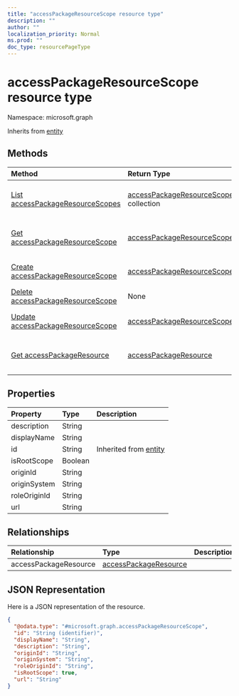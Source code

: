 ```yaml
---
title: "accessPackageResourceScope resource type"
description: ""
author: ""
localization_priority: Normal
ms.prod: ""
doc_type: resourcePageType
---
```


# accessPackageResourceScope resource type


Namespace: microsoft.graph




Inherits from [entity](../resources/entity.md)

## Methods
|Method|Return Type|Description|
|:---|:---|:---|
|[List accessPackageResourceScopes](../api/accesspackageresourcescope-list.md)|[accessPackageResourceScope](../resources/accesspackageresourcescope.md) collection|List properties and relationships of the [accessPackageResourceScope](../resources/accesspackageresourcescope.md) objects.|
|[Get accessPackageResourceScope](../api/accesspackageresourcescope-get.md)|[accessPackageResourceScope](../resources/accesspackageresourcescope.md)|Read properties and relationships of the [accessPackageResourceScope](../resources/accesspackageresourcescope.md) object.|
|[Create accessPackageResourceScope](../api/accesspackageresourcescope-create.md)|[accessPackageResourceScope](../resources/accesspackageresourcescope.md)|Create a new [accessPackageResourceScope](../resources/accesspackageresourcescope.md) object.|
|[Delete accessPackageResourceScope](../api/accesspackageresourcescope-delete.md)|None|Deletes a [accessPackageResourceScope](../resources/accesspackageresourcescope.md).|
|[Update accessPackageResourceScope](../api/accesspackageresourcescope-update.md)|[accessPackageResourceScope](../resources/accesspackageresourcescope.md)|Update the properties of a [accessPackageResourceScope](../resources/accesspackageresourcescope.md) object.|
|[Get accessPackageResource](../api/accesspackageresource-get.md)|[accessPackageResource](../resources/accesspackageresource.md)|Read properties and relationships of the [accessPackageResource](../resources/accesspackageresource.md) object.|

## Properties
|Property|Type|Description|
|:---|:---|:---|
|description|String||
|displayName|String||
|id|String| Inherited from [entity](../resources/entity.md)|
|isRootScope|Boolean||
|originId|String||
|originSystem|String||
|roleOriginId|String||
|url|String||

## Relationships
|Relationship|Type|Description|
|:---|:---|:---|
|accessPackageResource|[accessPackageResource](../resources/accesspackageresource.md)||

## JSON Representation
Here is a JSON representation of the resource.
<!-- {
  "blockType": "resource",
  "keyProperty": "id",
  "@odata.type": "microsoft.graph.accessPackageResourceScope",
  "baseType": "microsoft.graph.entity",
  "openType": false
}
-->
``` json
{
  "@odata.type": "#microsoft.graph.accessPackageResourceScope",
  "id": "String (identifier)",
  "displayName": "String",
  "description": "String",
  "originId": "String",
  "originSystem": "String",
  "roleOriginId": "String",
  "isRootScope": true,
  "url": "String"
}
```


